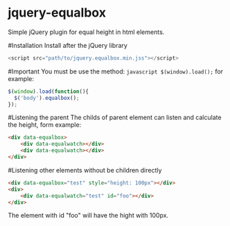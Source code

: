 # jquery-equalbox
Simple jQuery plugin for equal height in html elements.  

#Installation
Install after the jQuery library
```javascript
<script src="path/to/jquery.equalbox.min.jss"></script>
```
#Important
You must be use the method: ```javascript $(window).load();``` for example:
```javascript
$(window).load(function(){
  $('body').equalbox();
});
```

#Listening the parent
The childs of parent element can listen and calculate the height, form example:
```html
<div data-equalbox>
	<div data-equalwatch></div>
	<div data-equalwatch></div>
</div>
```

#Listening other elements without be children directly
```html
<div data-equalbox="test" style="height: 100px"></div>
<div>
	<div data-equalwatch="test" id="foo"></div>
</div>
```
The element with id "foo" will have the hight with 100px.
